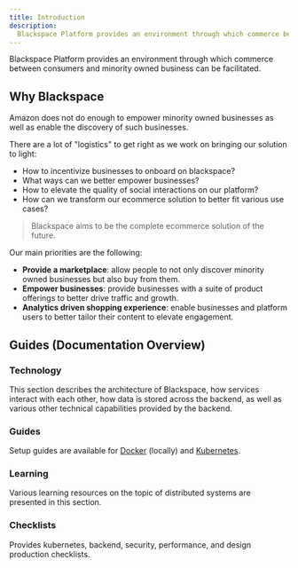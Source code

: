 ```yaml
---
title: Introduction
description:
  Blackspace Platform provides an environment through which commerce between consumers and minority owned business can be facilitated.
---
```


Blackspace Platform provides an environment through which commerce between consumers and minority owned business can be facilitated.

## Why Blackspace

Amazon does not do enough to empower minority owned businesses as well as enable the discovery of such businesses.

There are a lot of "logistics" to get right as we work on bringing our solution to light:

* How to incentivize businesses to onboard on blackspace?
* What ways can we better empower businesses?
* How to elevate the quality of social interactions on our platform?
* How can we transform our ecommerce solution to better fit various use cases?

> Blackspace aims to be the complete ecommerce solution of the future.

Our main priorities are the following:

* __Provide a marketplace__: allow people to not only discover minority owned businesses but also buy from them.
* __Empower businesses__: provide businesses with a suite of product offerings to better drive traffic and growth.
* __Analytics driven shopping experience__: enable businesses and platform users to better tailor their content to elevate engagement.

## Guides (Documentation Overview)

### Technology

This section describes the architecture of Blackspace, how services interact with each other,
how data is stored across the backend, as well as various other technical capabilities provided by the backend.

### Guides

Setup guides are available for [Docker](/docs/guide/docker/) (locally) and [Kubernetes](docs/guid/kubernetes).

### Learning

Various learning resources on the topic of distributed systems are presented in this section.

### Checklists

Provides kubernetes, backend, security, performance, and design production checklists.
